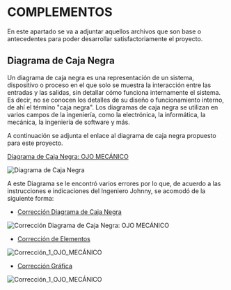 # COMPLEMENTOS

En este apartado se va a adjuntar aquellos archivos que son base o antecedentes para poder desarrollar satisfactoriamente el
proyecto.

## Diagrama de Caja Negra

Un diagrama de caja negra es una representación de un sistema, dispositivo o proceso en el que solo se muestra la interacción
entre las entradas y las salidas, sin detallar cómo funciona internamente el sistema. Es decir, no se conocen los detalles de
su diseño o funcionamiento interno, de ahí el término "caja negra". Los diagramas de caja negra se utilizan en varios campos
de la ingeniería, como la electrónica, la informática, la mecánica, la ingeniería de software y más.

A continuación se adjunta el enlace al diagrama de caja negra propuesto para este proyecto.

[Diagrama de Caja Negra: OJO MECÁNICO](https://excalidraw.com/#room=683a1716a2495e136783,cDyOcVGPRjMT3ET0pJT6bg)

![Diagrama de Caja Negra](https://github.com/JuanBui26/OJO_MECANICO/blob/main/Diagrama_Caja_Negra_OJO_MEC%C3%81NICO.png)

A este Diagrama se le encontró varios errores por lo que, de acuerdo a las instrucciones e indicaciones del Ingeniero Johnny,
se acomodó de la siguiente forma:

- [Corrección Diagrama de Caja Negra](https://github.com/JuanBui26/OJO_MECANICO/blob/main/Correcci%C3%B3n_1.png)

![Corrección Diagrama de Caja Negra: OJO MECÁNICO](https://github.com/JuanBui26/OJO_MECANICO/blob/main/CORRECCI%C3%93N_OJO_MEC%C3%81NICO.png)

- [Corrección de Elementos](https://github.com/JuanBui26/OJO_MECANICO/blob/main/Correcci%C3%B3n_1.png)

![Corrección_1_OJO_MECÁNICO](https://github.com/JuanBui26/OJO_MECANICO/blob/main/Correcci%C3%B3n_1.png)

- [Corrección Gráfica](https://github.com/JuanBui26/OJO_MECANICO/blob/main/Correcci%C3%B3n_2.png)

![Corrección_1_OJO_MECÁNICO](https://github.com/JuanBui26/OJO_MECANICO/blob/main/Correcci%C3%B3n_2.png)


